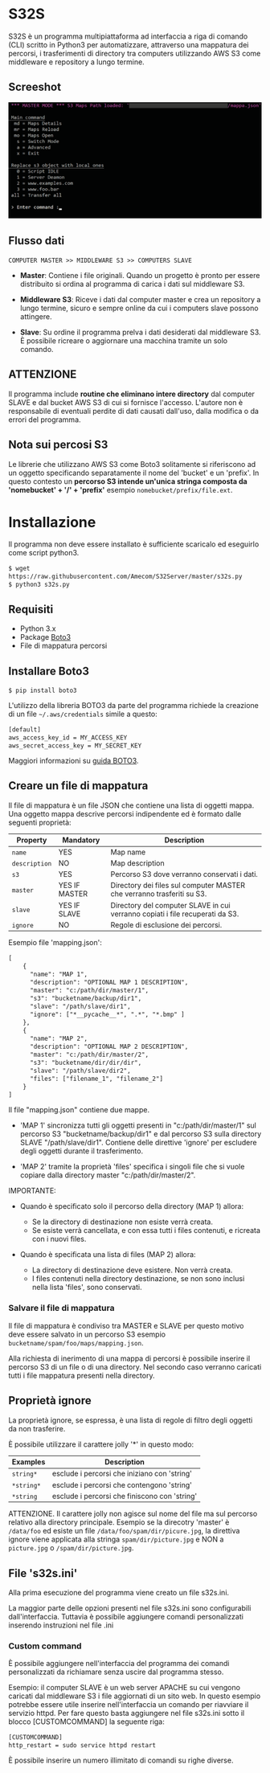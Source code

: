 # S32S

S32S è un programma multipiattaforma ad interfaccia a riga di comando (CLI) scritto in Python3
per automatizzare, attraverso una mappatura dei percorsi,
i trasferimenti di directory tra computers utilizzando AWS S3
come middleware e repository a lungo termine.

## Screeshot

![S32S Screenshot](https://raw.githubusercontent.com/Amecom/S32S/master/screenshot.png)

## Flusso dati

```
COMPUTER MASTER >> MIDDLEWARE S3 >> COMPUTERS SLAVE
```

- **Master**:
Contiene i file originali. Quando un progetto è pronto per essere 
distribuito si ordina al programma di carica i dati sul middleware S3.

- **Middleware S3**:
Riceve i dati dal computer master e crea un repository a lungo termine, sicuro e
sempre online da cui i computers slave possono attingere.

- **Slave**:
Su ordine il programma prelva i dati desiderati dal middleware S3.
È possibile ricreare o aggiornare una macchina tramite un solo comando.

## ATTENZIONE

Il programma include **routine che eliminano intere directory** dal computer SLAVE
e dal bucket AWS S3 di cui si fornisce l'accesso. 
L'autore non è responsabile di eventuali perdite di dati causati
dall'uso, dalla modifica o da errori del programma.

## Nota sui percosi S3

Le librerie che utilizzano AWS S3 come Boto3 solitamente si riferiscono 
ad un oggetto specificando separatamente il nome del 'bucket' e un 'prefix'. 
In questo contesto un **percorso S3 intende 
un'unica stringa composta da 'nomebucket' + '/' + 'prefix'**
esempio `nomebucket/prefix/file.ext`. 


# Installazione

Il programma non deve essere installato è sufficiente scaricalo ed eseguirlo come script python3.

```
$ wget https://raw.githubusercontent.com/Amecom/S32Server/master/s32s.py
$ python3 s32s.py
```

## Requisiti

- Python 3.x
- Package [Boto3](https://github.com/boto/boto3)
- File di mappatura percorsi

## Installare Boto3

```
$ pip install boto3
```

L'utilizzo della libreria BOTO3 da parte del programma
richiede la creazione di un file ```~/.aws/credentials``` simile a questo:

```
[default]
aws_access_key_id = MY_ACCESS_KEY
aws_secret_access_key = MY_SECRET_KEY
```

Maggiori informazioni su [guida BOTO3](https://github.com/boto/boto3).

## Creare un file di mappatura

Il file di mappatura è un file JSON che contiene una lista di oggetti mappa.
Una oggetto mappa descrive percorsi indipendente ed è formato dalle seguenti proprietà:

| Property | Mandatory | Description |
| --- | --- | --- |
| `name` | YES | Map name |
| `description` | NO  | Map description |
| `s3` | YES | Percorso S3 dove verranno conservati i dati. |
| `master` | YES IF MASTER | Directory dei files sul computer MASTER che verranno trasferiti su S3. |
| `slave` | YES IF SLAVE | Directory del computer SLAVE in cui verranno copiati i file recuperati da S3. |
| `ignore` | NO | Regole di esclusione dei percorsi. |

Esempio file 'mapping.json':
```
[
    {
      "name": "MAP 1",
      "description": "OPTIONAL MAP 1 DESCRIPTION",
      "master": "c:/path/dir/master/1",
      "s3": "bucketname/backup/dir1",
      "slave": "/path/slave/dir1",
      "ignore": ["*__pycache__*", ".*", "*.bmp" ]
    },
    {
      "name": "MAP 2",
      "description": "OPTIONAL MAP 2 DESCRIPTION",
      "master": "c:/path/dir/master/2",
      "s3": "bucketname/dir/dir/dir",
      "slave": "/path/slave/dir2",
	  "files": ["filename_1", "filename_2"]
    }
]
```

Il file "mapping.json" contiene due mappe.

- 'MAP 1' sincronizza tutti gli oggetti presenti in "c:/path/dir/master/1"
sul percorso S3 "bucketname/backup/dir1" e dal percorso S3 sulla directory SLAVE "/path/slave/dir1".
Contiene delle direttive 'ignore' per escludere degli oggetti durante il trasferimento.

- 'MAP 2' tramite la proprietà 'files' specifica i singoli file
che si vuole copiare dalla directory master "c:/path/dir/master/2".

IMPORTANTE:

- Quando è specificato solo il percorso della directory (MAP 1) allora:
	- Se la directory di destinazione non esiste verrà creata.
	- Se esiste verrà cancellata, e con essa tutti i files contenuti, e ricreata con i nuovi files.

- Quando è specificata una lista di files (MAP 2) allora:
	- La directory di destinazione deve esistere. Non verrà creata.
	- I files contenuti nella directory destinazione, se non sono inclusi nella lista 'files', sono conservati.

### Salvare il file di mappatura

Il file di mappatura è condiviso tra MASTER e SLAVE per questo motivo
deve essere salvato in un percorso S3 esempio `bucketname/spam/foo/maps/mapping.json`.

Alla richiesta di inerimento di una mappa di percorsi
è possibile inserire il percorso S3 di un file o di una directory.
Nel secondo caso verranno caricati tutti i file mappatura presenti nella directory.


## Proprietà ignore

La proprietà ignore, se espressa, è una lista di regole di filtro degli oggetti da non trasferire.

È possibile utilizzare il carattere jolly '*' in questo modo:

| Examples | Description |
| --- | --- |
| `string*` | esclude i percorsi che iniziano con 'string' |
| `*string*`| esclude i percorsi che contengono 'string' |
| `*string` | esclude i percorsi che finiscono con 'string' |


ATTENZIONE. Il carattere jolly non agisce sul nome del file ma sul percorso relativo
alla directory principale. Esempio se la direcotry 'master' è `/data/foo`
ed esiste un file `/data/foo/spam/dir/picure.jpg`, la direttiva ignore viene applicata
alla stringa `spam/dir/picture.jpg` e NON a `picture.jpg` o `/spam/dir/picture.jpg`.


## File 's32s.ini'

Alla prima esecuzione del programma viene creato un file s32s.ini.

La maggior parte delle opzioni presenti nel file s32s.ini sono configurabili
dall'interfaccia. Tuttavia è possibile aggiungere comandi personalizzati 
inserendo instruzioni nel file .ini

### Custom command

È possibile aggiungere nell'interfaccia del programma dei comandi 
personalizzati da richiamare senza uscire dal programma stesso.

Esempio: il computer SLAVE è un web server APACHE
su cui vengono caricati dal middleware S3 i file aggiornati di un sito web. 
In questo esempio potrebbe essere utile inserire nell'interfaccia
un comando per riavviare il servizio httpd.
Per fare questo basta aggiungere nel file s32s.ini sotto il blocco [CUSTOMCOMMAND]
la seguente riga:

```
[CUSTOMCOMMAND]
http_restart = sudo service httpd restart
```
È possibile inserire un numero illimitato di comandi su righe diverse.
